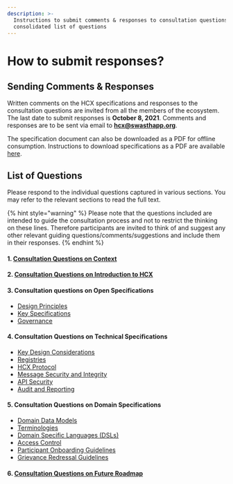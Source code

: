 ```yaml
---
description: >-
  Instructions to submit comments & responses to consultation questions, and
  consolidated list of questions
---
```


# How to submit responses?

## Sending Comments & Responses

Written comments on the HCX specifications and responses to the consultation questions are invited from all the members of the ecosystem. The last date to submit responses is **October 8, 2021**. Comments and responses are to be sent via email to [**hcx@swasthapp.org**](mailto:hcx@swasthapp.org).

The specification document can also be downloaded as a PDF for offline consumption. Instructions to download specifications as a PDF are available [here](https://docs.gitbook.com/features/pdf-export#export-entire-space).

## List of Questions

Please respond to the individual questions captured in various sections. You may refer to the relevant sections to read the full text.

{% hint style="warning" %}
Please note that the questions included are intended to guide the consultation process and not to restrict the thinking on these lines. Therefore participants are invited to think of and suggest any other relevant guiding questions/comments/suggestions and include them in their responses.
{% endhint %}

#### 1. [Consultation Questions on Context](<README (1).md#questions-for-consultation>)

#### 2. [Consultation Questions on Introduction to HCX](what-is-hcx.md#questions-for-consultation)

#### 3. Consultation questions on Open Specifications

* [Design Principles](open-specifications/design-principles.md#questions-for-consultation)
* [Key Specifications](open-specifications/key-specifications.md#questions-for-consultation)
* [Governance](open-specifications/governance.md#questions-for-consultation)

#### 4. Consultation Questions on Technical Specifications

* [Key Design Considerations](hcx-technical-specifications/open-protocol/key-design-considerations.md#questions-for-consultation)
* [Registries](hcx-technical-specifications/open-protocol/registries.md#questions-for-consultation)
* [HCX Protocol](hcx-technical-specifications/open-protocol/key-components-building-blocks.md#questions-for-consultation)
* [Message Security and Integrity](hcx-technical-specifications/open-protocol/data-security-and-privacy/message-security-and-integrity.md#questions-for-consultation)
* [API Security](hcx-technical-specifications/open-protocol/data-security-and-privacy/api-security.md#questions-for-consultation)
* [Audit and Reporting](hcx-technical-specifications/open-protocol/data-security-and-privacy/audit.md#questions-for-consultation)

#### 5. Consultation Questions on Domain Specifications

* [Domain Data Models](hcx-domain-specifications/domain-data-specifications/domain-data-models/#questions-for-consultation)
* [Terminologies](hcx-domain-specifications/domain-data-specifications/terminologies-code-sets-or-metadata-standards.md#questions-for-consultation)
* [Domain Specific Languages (DSLs)](hcx-domain-specifications/domain-data-specifications/domain-specific-languages-dsls.md#questions-for-consultation)
* [Access Control](hcx-domain-specifications/healthcare-operations-policies/access-control-roles.md#questions-for-consultation)
* [Participant Onboarding Guidelines](hcx-domain-specifications/healthcare-operations-policies/participant-onboarding.md#questions-for-consultation)
* [Grievance Redressal Guidelines](hcx-domain-specifications/healthcare-operations-policies/guidelines-for-grievance-redressal.md#questions-for-consultation)

#### 6. [Consultation Questions on Future Roadmap](next-steps.md#questions-for-consultation)
